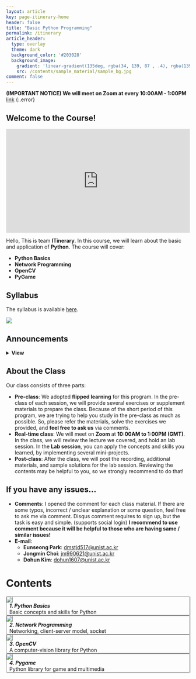 ```yaml
---
layout: article
key: page-itinerary-home
header: false
title: "Basic Python Programming"
permalink: /itinerary
article_header:
  type: overlay
  theme: dark
  background_color: '#203028'
  background_image:
    gradient: 'linear-gradient(135deg, rgba(34, 139, 87 , .4), rgba(139, 34, 139, .4))'
    src: /contents/sample_material/sample_bg.jpg
comment: false
---
```



<style>
  .swiper-demo {
    height: 150px;
  }
  .swiper-demo .swiper__slide {
    display: flex;
    align-items: center;
    justify-content: center;
    font-size: 1rem;
    color: #fff;
  }
  .swiper-demo .swiper__slide:nth-child(even) {
    background-color: #ff69b4;
  }
  .swiper-demo .swiper__slide:nth-child(odd) {
    background-color: #2593fc;
  }
  .swiper-demo--dark .swiper__slide:nth-child(even) {
    background-color: #312;
  }
  .swiper-demo--dark .swiper__slide:nth-child(odd) {
    background-color: #123;
  }
  .swiper-demo--image .swiper__slide:nth-child(n) {
    background-color: #000;
  }

  /* DON'T USE JS TO THIS!! */
  #grid_for_list{
    box-shadow: 1px 1px 1px 1px #ccc;  
    border: 1px solid gray;
    border-radius: 3px;
    cursor: pointer;

    transform: scale(1);
    -webkit-transform: scale(1);
    -moz-transform: scale(1);
    -ms-transform: scale(1);
    -o-transform: scale(1);
    transition: all 0.1s ease-in-out;
  }

  #grid_for_list:hover {
    transform: scale(1.0125);
    -webkit-transform: scale(1.0125);
    -moz-transform: scale(1.0125);
    -ms-transform: scale(1.0125);
    -o-transform: scale(1.0125);
  }

  #cell_for_list{
    padding: 2px 2px 2px 2px;
  }
  #h_for_list{
    margin: 0 0 0 0.5rem;
  }
  #p_for_list{
    margin: 0 0 0 0.5rem;
  }
  div.cell img{
    border-right: 1px solid gray;
  }
  .video-container {
    position: relative;
    width: 100%;
    height: 0;
    padding-bottom: 56.25%;
  }

  .video-container iframe {
    position: absolute;
    top: 0;
    left: 0;
    width: 100%;
    height: 100%;  
  
  }
</style>


**(IMPORTANT NOTICE) We will meet on Zoom at every 10:00AM - 1:00PM** [link](https://us02web.zoom.us/j/9965189658?pwd=dGxPY1o4clZENnlvWC9MTW5aY09XUT09)
{:.error}


## Welcome to the Course!

<div style="width:100%; ">
  <div class="video-container">
    <iframe src="https://www.youtube.com/embed/J4MlP3mxXJk" frameborder="0" allow="accelerometer; autoplay; clipboard-write; encrypted-media; gyroscope; picture-in-picture" allowfullscreen></iframe>
  </div>
</div>

Hello, This is team **ITinerary**. In this course, we will learn about the basic and application of **Python**. The course will cover:

- **Python Basics**
- **Network Programming**
- **OpenCV**
- **PyGame**


## Syllabus
The syllabus is available [here](assets/docs/syllabus.pdf).

<img style="border: none;" src="/contents/2020_ITinerary/assets/imgs/announce/a.png">

## Announcements
<details>
<summary><b>View</b></summary>
<h4>201210</h4>
Session 3 recording is uploaded. Thank you!

<h4>201209</h4>
Session 2 recording is uploaded. Thank you!

<h4>201209</h4>
Session 1 recording is uploaded. Thank you!

<h4>201208</h4>
The lab session will be held at every 10:00AM - 1:00PM (GMT). You can access to the classroom via the <a href='https://us02web.zoom.us/j/9965189658?pwd=dGxPY1o4clZENnlvWC9MTW5aY09XUT09'>link</a>

<h4>201204</h4>
Simple and naive sample solution for 1.EX and 3.EX is uploaded. We think it is sufficient to help you come up with idea.

<h4>201203</h4>
Now, session 4, Pygame is available, good luck!

<h4>201202</h4>
Now, session 3, OpenCV is available.

<h4>201130</h4>
We inform that the syllabus is updated. Session 4 starts one-day earlier. It is to give you sufficient time for exercising by yourself, and preparing the real-time class. Thank you.

<h4>201130</h4>
Now, session 2, network programming is available, good luck!

<h4>201128</h4>
Now, session 1, Python basics is available.

<h4>201127</h4>
Hi all. Each sessions will be available on Nov 28, Nov 30, Dec 2, and Dec 4, respectively.  Also, we will inform the schedule about real-time class as soon as it is determined. Thank you.
</details>

## About the Class
Our class consists of three parts:

- **Pre-class**: We adopted **flipped learning** for this program. In the pre-class of each session, we will provide several exercises or supplement materials to prepare the class. Because of the short period of this program, we are trying to help you study in the pre-class as much as possible. So, please refer the materials, solve the exercises we provided, and **feel free to ask us** via comments. 
- **Real-time class**: We will meet on **Zoom** at **10:00AM to 1:00PM (GMT)**. In the class, we will review the lecture we covered, and hold an lab session. In the **Lab session**, you can apply the concepts and skills you learned, by implementing several mini-projects. 
- **Post-class**: After the class, we will post the recording, additional materials, and sample solutions for the lab session. Reviewing the contents may be helpful to you, so we strongly recommend to do that! 

## If you have any issues...

- **Comments**: I opened the comment for each class material. If there are some typos, incorrect / unclear explanation or some question, feel free to ask me via comment. Disqus comment requires to sign up, but the task is easy and simple. (supports social login) **I recommend to use comment because it will be helpful to those who are having same / similar issues!**
- **E-mail**: 
  - **Eunseong Park**: dmstjd517@unist.ac.kr
  - **Jongmin Choi**: jm990621@unist.ac.kr
  - **Dohun Kim**: dohun1607@unist.ac.kr

# Contents
<div class="grid scale" id="grid_for_list" onclick="location.href='/itinerary/posts/pythonbasic';">
  <div class="cell cell--2"><img src="/contents/sample_material/pylogo.png"></div>
  <div class="cell cell--auto">
    <h5 id="h_for_list">1. Python Basics </h5>
    <p id="p_for_list">Basic concepts and skills for Python</p>
  </div>
</div>

<div class="grid" id="grid_for_list" onclick="location.href='/itinerary/posts/network';">
  <div class="cell cell--2"><img src="/contents/2020_ITinerary/assets/imgs/Ego_network.png"></div>
  <div class="cell cell--auto">
    <h5 id="h_for_list">2. Network Programming</h5>
    <p id="p_for_list">Networking, client-server model, socket</p>
  </div>
</div>

<div class="grid" id="grid_for_list" onclick="location.href='/itinerary/posts/opencv';">
  <div class="cell cell--2"><img src="/contents/2020_ITinerary/assets/imgs/opencv.png"></div>
  <div class="cell cell--auto">
    <h5 id="h_for_list">3. OpenCV</h5>
    <p id="p_for_list">A computer-vision library for Python</p>
  </div>
</div>

<div class="grid" id="grid_for_list" onclick="location.href='/itinerary/posts/pygame';">
  <div class="cell cell--2"><img src="/contents/2020_ITinerary/assets/imgs/pygame.png"></div>
  <div class="cell cell--auto">
    <h5 id="h_for_list">4. Pygame</h5>
    <p id="p_for_list">Python library for game and multimedia</p>
  </div>
</div>



<!--

<div class="grid" id="grid_for_list" onclick="location.href='/itinerary/posts/opencv';">
  <div class="cell cell--2"><img src="/contents/2020_ITinerary/assets/imgs/opencv.png"></div>
  <div class="cell cell--auto">
    <h5 id="h_for_list">3. OpenCV</h5>
    <p id="p_for_list">A computer-vision library for Python</p>
  </div>
</div>

<div class="grid" id="grid_for_list" onclick="location.href='/itinerary/posts/pygame';">
  <div class="cell cell--2"><img src="/contents/2020_ITinerary/assets/imgs/pygame.png"></div>
  <div class="cell cell--auto">
    <h5 id="h_for_list">4. Pygame</h5>
    <p id="p_for_list">Python library for game and multimedia</p>
  </div>
</div>
-->

<!--
- **2020-11-14**: Syllabus uploaded (v1)
- **2020-11-14**: S1 pre-class PPT uploaded
- **2020-11-15**: "Python Basics" sessions are merged (S1)
- **2020-11-15**: S1 pre-class PPT updated
- **2020-11-15**: S2 pre-class PPT uploaded
- **2020-11-16**: Session page updated
- **2020-11-18**: S3 pre-class PPT uploaded (not completed)
- **2020-11-21**: S3 pre-class PPT completed
- **2020-11-22**: Session page updated
- **2020-11-23**: Session page updated
- **2020-11-24**: Some minor changes in main page
- **2020-11-24**: Syllabus updated (v2)
- **2020-11-24**: S4 pre-class PPT uploaded
- **2020-11-25**: S1 pre-class lecture video uploaded
- **2020-11-26**: Session page updated
- **2020-11-26**: S1 supplement uploaded
- **2020-11-26**: Submission box added  
- **2020-11-27**: Session 1 completed
-->
